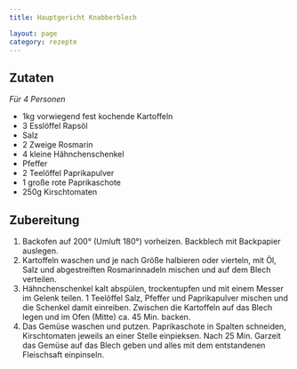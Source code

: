 ```yaml
---
title: Hauptgericht Knabberblech

layout: page
category: rezepte
---
```


Zutaten
-------
*Für 4 Personen*

- 1kg vorwiegend fest kochende Kartoffeln
- 3 Esslöffel Rapsöl
- Salz
- 2 Zweige Rosmarin
- 4 kleine Hähnchenschenkel
- Pfeffer
- 2 Teelöffel Paprikapulver
- 1 große rote Paprikaschote
- 250g Kirschtomaten

Zubereitung
-----------
1. Backofen auf 200° (Umluft 180°) vorheizen. Backblech mit Backpapier auslegen.
2. Kartoffeln waschen und je nach Größe halbieren oder vierteln, mit Öl, Salz und abgestreiften Rosmarinnadeln mischen und auf dem Blech verteilen.
3. Hähnchenschenkel kalt abspülen, trockentupfen und mit einem Messer im Gelenk teilen. 1 Teelöffel Salz, Pfeffer und Paprikapulver mischen und die Schenkel damit einreiben. Zwischen die Kartoffeln auf das Blech legen und im Ofen (Mitte) ca. 45 Min. backen.
4. Das Gemüse waschen und putzen. Paprikaschote in Spalten schneiden, Kirschtomaten jeweils an einer Stelle einpieksen. Nach 25 Min. Garzeit das Gemüse auf das Blech geben und alles mit dem entstandenen Fleischsaft einpinseln.
